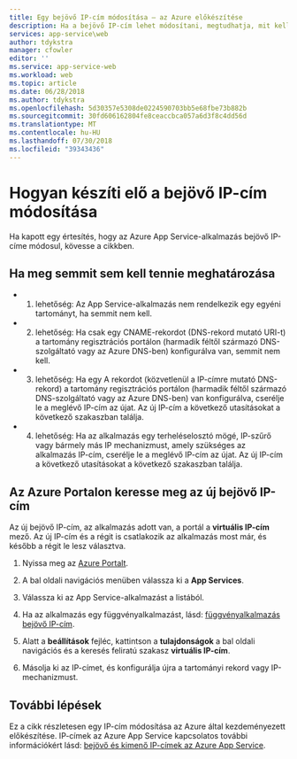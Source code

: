 ```yaml
---
title: Egy bejövő IP-cím módosítása – az Azure előkészítése
description: Ha a bejövő IP-cím lehet módosítani, megtudhatja, mit kell tennie, hogy az alkalmazása továbbra is működik, a módosítás után.
services: app-service\web
author: tdykstra
manager: cfowler
editor: ''
ms.service: app-service-web
ms.workload: web
ms.topic: article
ms.date: 06/28/2018
ms.author: tdykstra
ms.openlocfilehash: 5d30357e5308de0224590703bb5e68fbe73b882b
ms.sourcegitcommit: 30fd606162804fe8ceaccbca057a6d3f8c4dd56d
ms.translationtype: MT
ms.contentlocale: hu-HU
ms.lasthandoff: 07/30/2018
ms.locfileid: "39343436"
---
```

# <a name="how-to-prepare-for-an-inbound-ip-address-change"></a>Hogyan készíti elő a bejövő IP-cím módosítása

Ha kapott egy értesítés, hogy az Azure App Service-alkalmazás bejövő IP-címe módosul, kövesse a cikkben.

## <a name="determine-if-you-have-to-do-anything"></a>Ha meg semmit sem kell tennie meghatározása

* 1. lehetőség: Az App Service-alkalmazás nem rendelkezik egy egyéni tartományt, ha semmit nem kell.

* 2. lehetőség: Ha csak egy CNAME-rekordot (DNS-rekord mutató URI-t) a tartomány regisztrációs portálon (harmadik féltől származó DNS-szolgáltató vagy az Azure DNS-ben) konfigurálva van, semmit nem kell.

* 3. lehetőség: Ha egy A rekordot (közvetlenül a IP-címre mutató DNS-rekord) a tartomány regisztrációs portálon (harmadik féltől származó DNS-szolgáltató vagy az Azure DNS-ben) van konfigurálva, cserélje le a meglévő IP-cím az újat. Az új IP-cím a következő utasításokat a következő szakaszban találja.

* 4. lehetőség: Ha az alkalmazás egy terheléselosztó mögé, IP-szűrő vagy bármely más IP mechanizmust, amely szükséges az alkalmazás IP-cím, cserélje le a meglévő IP-cím az újat. Az új IP-cím a következő utasításokat a következő szakaszban találja.

## <a name="find-the-new-inbound-ip-address-in-the-azure-portal"></a>Az Azure Portalon keresse meg az új bejövő IP-cím

Az új bejövő IP-cím, az alkalmazás adott van, a portál a **virtuális IP-cím** mező. Az új IP-cím és a régit is csatlakozik az alkalmazás most már, és később a régit le lesz választva.

1.  Nyissa meg az [Azure Portalt](https://portal.azure.com).

2.  A bal oldali navigációs menüben válassza ki a **App Services**.

3.  Válassza ki az App Service-alkalmazást a listából.

4.  Ha az alkalmazás egy függvényalkalmazást, lásd: [függvényalkalmazás bejövő IP-cím](../azure-functions/ip-addresses.md#function-app-inbound-ip-address).

4.  Alatt a **beállítások** fejléc, kattintson a **tulajdonságok** a bal oldali navigációs és a keresés feliratú szakasz **virtuális IP-cím**.

5. Másolja ki az IP-címet, és konfigurálja újra a tartományi rekord vagy IP-mechanizmust.

## <a name="next-steps"></a>További lépések

Ez a cikk részletesen egy IP-cím módosítása az Azure által kezdeményezett előkészítése. IP-címek az Azure App Service kapcsolatos további információkért lásd: [bejövő és kimenő IP-címek az Azure App Service](app-service-ip-addresses.md).
